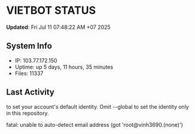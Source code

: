 # VIETBOT STATUS
**Updated**: Fri Jul 11 07:48:22 AM +07 2025

## System Info
- IP: 103.77.172.150
- Uptime: up 5 days, 11 hours, 35 minutes
- Files: 11337

## Last Activity

to set your account's default identity.
Omit --global to set the identity only in this repository.

fatal: unable to auto-detect email address (got 'root@vinh3690.(none)')

